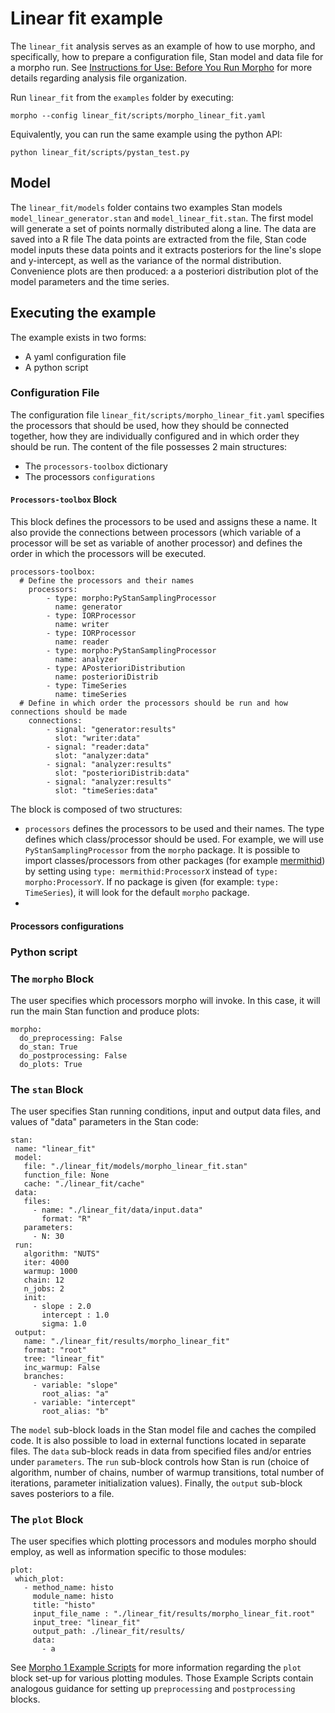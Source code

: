 # Linear fit example

The ```linear_fit``` analysis serves as an example of how to use morpho, and specifically, how to prepare a configuration file, Stan model and data file for a morpho run. 
See [Instructions for Use: Before You Run Morpho](https://github.com/project8/morpho/tree/doc_README#instructions-for-use) for more details regarding analysis file organization.

Run ```linear_fit``` from the ```examples``` folder by executing:

```
morpho --config linear_fit/scripts/morpho_linear_fit.yaml
```

Equivalently, you can run the same example using the python API:
```
python linear_fit/scripts/pystan_test.py
```

## Model

The ```linear_fit/models``` folder contains two examples Stan models ```model_linear_generator.stan``` and ```model_linear_fit.stan```. 
The first model will generate a set of points normally distributed along a line.
The data are saved into a R file
The data points are extracted from the file, Stan code model inputs these data points and it extracts posteriors for the line's slope and y-intercept, as well as the variance of the normal distribution.
Convenience plots are then produced: a a posteriori distribution plot of the model parameters and the time series.

## Executing the example

The example exists in two forms:
- A yaml configuration file
- A python script

### Configuration File

The configuration file ```linear_fit/scripts/morpho_linear_fit.yaml``` specifies the processors that should be used, how they should be connected together, how they are individually configured and in which order they should be run.
The content of the file possesses 2 main structures:
- The `processors-toolbox` dictionary
- The processors `configurations`

#### ```Processors-toolbox``` Block

This block defines the processors to be used and assigns these a name.
It also provide the connections between processors (which variable of a processor will be set as variable of another processor) and defines the order in which the processors will be executed.

```
processors-toolbox:
  # Define the processors and their names
    processors:
        - type: morpho:PyStanSamplingProcessor
          name: generator
        - type: IORProcessor
          name: writer
        - type: IORProcessor
          name: reader
        - type: morpho:PyStanSamplingProcessor
          name: analyzer
        - type: APosterioriDistribution
          name: posterioriDistrib
        - type: TimeSeries
          name: timeSeries
  # Define in which order the processors should be run and how connections should be made
    connections:
        - signal: "generator:results"
          slot: "writer:data"
        - signal: "reader:data"
          slot: "analyzer:data"
        - signal: "analyzer:results"
          slot: "posterioriDistrib:data"
        - signal: "analyzer:results"
          slot: "timeSeries:data"
```

The block is composed of two structures:
- `processors` defines the processors to be used and their names.
The type defines which class/processor should be used.
For example, we will use `PyStanSamplingProcessor` from the `morpho` package.
It is possible to import classes/processors from other packages (for example [mermithid](https://github.com/project8/mermithid)) by setting using `type: mermithid:ProcessorX` instead of `type: morpho:ProcessorY`.
If no package is given (for example: `type: TimeSeries`), it will look for the default `morpho` package.
- 


#### Processors configurations

### Python script



### The ```morpho``` Block ###
The user specifies which processors morpho will invoke. In this case, it will run the main Stan function and produce plots:

```
morpho:
  do_preprocessing: False
  do_stan: True
  do_postprocessing: False
  do_plots: True
```

### The ```stan``` Block ###
The user specifies Stan running conditions, input and output data files, and values of "data" parameters in the Stan code:

```
stan:
 name: "linear_fit"
 model:
   file: "./linear_fit/models/morpho_linear_fit.stan"
   function_file: None
   cache: "./linear_fit/cache"
 data:
   files:
     - name: "./linear_fit/data/input.data"
       format: "R"
   parameters:
     - N: 30
 run:
   algorithm: "NUTS"
   iter: 4000
   warmup: 1000
   chain: 12
   n_jobs: 2
   init:
     - slope : 2.0
       intercept : 1.0
       sigma: 1.0
 output:
   name: "./linear_fit/results/morpho_linear_fit"
   format: "root"
   tree: "linear_fit"
   inc_warmup: False
   branches:
     - variable: "slope"
       root_alias: "a"
     - variable: "intercept"
       root_alias: "b"
```

The ```model``` sub-block loads in the Stan model file and caches the compiled code. It is also possible to load in external functions located in separate files. The ```data``` sub-block reads in data from specified files and/or entries under ```parameters```. The ```run``` sub-block controls how Stan is run (choice of algorithm, number of chains, number of warmup transitions, total number of iterations, parameter initialization values). Finally, the ```output``` sub-block saves posteriors to a file.


### The ```plot``` Block ###

The user specifies which plotting processors and modules morpho should employ, as well as information specific to those modules:

```
plot:
 which_plot:
   - method_name: histo
     module_name: histo
     title: "histo"
     input_file_name : "./linear_fit/results/morpho_linear_fit.root"
     input_tree: "linear_fit"
     output_path: ./linear_fit/results/
     data:
       - a
```

See [Morpho 1 Example Scripts](https://morpho.readthedocs.io/en/latest/morpho1examples.html) for more information regarding the ```plot``` block set-up for various plotting modules. Those Example Scripts contain analogous guidance for setting up ```preprocessing``` and ```postprocessing``` blocks.

